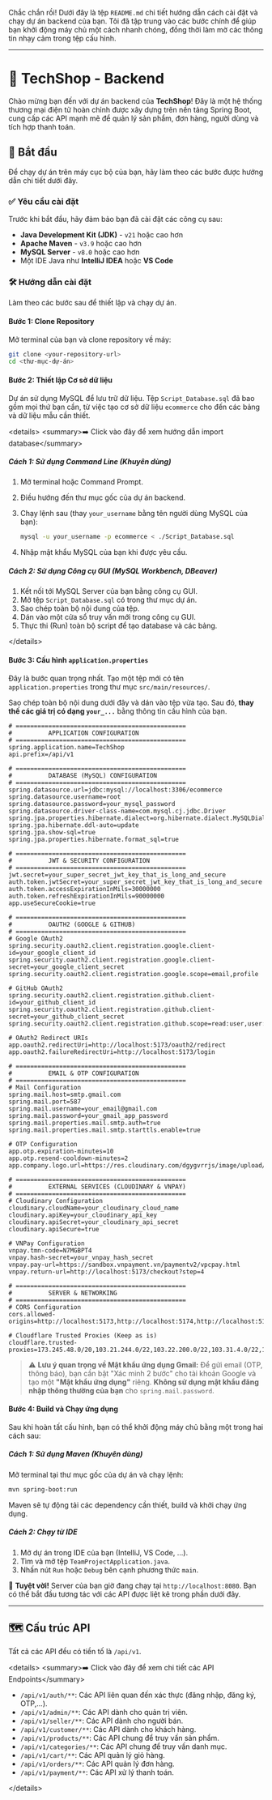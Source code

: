 Chắc chắn rồi\! Dưới đây là tệp `README.md` chi tiết hướng dẫn cách cài đặt và chạy dự án backend của bạn. Tôi đã tập trung vào các bước chính để giúp bạn khởi động máy chủ một cách nhanh chóng, đồng thời làm mờ các thông tin nhạy cảm trong tệp cấu hình.

-----

# 🚀 TechShop - Backend

Chào mừng bạn đến với dự án backend của **TechShop**\! Đây là một hệ thống thương mại điện tử hoàn chỉnh được xây dựng trên nền tảng Spring Boot, cung cấp các API mạnh mẽ để quản lý sản phẩm, đơn hàng, người dùng và tích hợp thanh toán.

## 🏁 Bắt đầu

Để chạy dự án trên máy cục bộ của bạn, hãy làm theo các bước được hướng dẫn chi tiết dưới đây.

### ✅ Yêu cầu cài đặt

Trước khi bắt đầu, hãy đảm bảo bạn đã cài đặt các công cụ sau:

  * **Java Development Kit (JDK)** - `v21` hoặc cao hơn
  * **Apache Maven** - `v3.9` hoặc cao hơn
  * **MySQL Server** - `v8.0` hoặc cao hơn
  * Một IDE Java như **IntelliJ IDEA** hoặc **VS Code**

### 🛠️ Hướng dẫn cài đặt

Làm theo các bước sau để thiết lập và chạy dự án.

#### Bước 1: Clone Repository

Mở terminal của bạn và clone repository về máy:

```bash
git clone <your-repository-url>
cd <thư-mục-dự-án>
```

#### Bước 2: Thiết lập Cơ sở dữ liệu

Dự án sử dụng MySQL để lưu trữ dữ liệu. Tệp `Script_Database.sql` đã bao gồm mọi thứ bạn cần, từ việc tạo cơ sở dữ liệu `ecommerce` cho đến các bảng và dữ liệu mẫu cần thiết.

\<details\>
\<summary\>➡️  Click vào đây để xem hướng dẫn import database\</summary\>

##### **Cách 1: Sử dụng Command Line (Khuyên dùng)**

1.  Mở terminal hoặc Command Prompt.

2.  Điều hướng đến thư mục gốc của dự án backend.

3.  Chạy lệnh sau (thay `your_username` bằng tên người dùng MySQL của bạn):

    ```bash
    mysql -u your_username -p ecommerce < ./Script_Database.sql
    ```

4.  Nhập mật khẩu MySQL của bạn khi được yêu cầu.

##### **Cách 2: Sử dụng Công cụ GUI (MySQL Workbench, DBeaver)**

1.  Kết nối tới MySQL Server của bạn bằng công cụ GUI.
2.  Mở tệp `Script_Database.sql` có trong thư mục dự án.
3.  Sao chép toàn bộ nội dung của tệp.
4.  Dán vào một cửa sổ truy vấn mới trong công cụ GUI.
5.  Thực thi (Run) toàn bộ script để tạo database và các bảng.

\</details\>

#### Bước 3: Cấu hình `application.properties`

Đây là bước quan trọng nhất. Tạo một tệp mới có tên `application.properties` trong thư mục `src/main/resources/`.

Sao chép toàn bộ nội dung dưới đây và dán vào tệp vừa tạo. Sau đó, **thay thế các giá trị có dạng `your_...`** bằng thông tin cấu hình của bạn.

```properties
# ===============================================
#          APPLICATION CONFIGURATION
# ===============================================
spring.application.name=TechShop
api.prefix=/api/v1

# ===============================================
#          DATABASE (MySQL) CONFIGURATION
# ===============================================
spring.datasource.url=jdbc:mysql://localhost:3306/ecommerce
spring.datasource.username=root
spring.datasource.password=your_mysql_password
spring.datasource.driver-class-name=com.mysql.cj.jdbc.Driver
spring.jpa.properties.hibernate.dialect=org.hibernate.dialect.MySQLDialect
spring.jpa.hibernate.ddl-auto=update
spring.jpa.show-sql=true
spring.jpa.properties.hibernate.format_sql=true

# ===============================================
#          JWT & SECURITY CONFIGURATION
# ===============================================
jwt.secret=your_super_secret_jwt_key_that_is_long_and_secure
auth.token.jwtSecret=your_super_secret_jwt_key_that_is_long_and_secure
auth.token.accessExpirationInMils=30000000
auth.token.refreshExpirationInMils=90000000
app.useSecureCookie=true

# ===============================================
#          OAUTH2 (GOOGLE & GITHUB)
# ===============================================
# Google OAuth2
spring.security.oauth2.client.registration.google.client-id=your_google_client_id
spring.security.oauth2.client.registration.google.client-secret=your_google_client_secret
spring.security.oauth2.client.registration.google.scope=email,profile

# GitHub OAuth2
spring.security.oauth2.client.registration.github.client-id=your_github_client_id
spring.security.oauth2.client.registration.github.client-secret=your_github_client_secret
spring.security.oauth2.client.registration.github.scope=read:user,user:email

# OAuth2 Redirect URIs
app.oauth2.redirectUri=http://localhost:5173/oauth2/redirect
app.oauth2.failureRedirectUri=http://localhost:5173/login

# ===============================================
#          EMAIL & OTP CONFIGURATION
# ===============================================
# Mail Configuration
spring.mail.host=smtp.gmail.com
spring.mail.port=587
spring.mail.username=your_email@gmail.com
spring.mail.password=your_gmail_app_password
spring.mail.properties.mail.smtp.auth=true
spring.mail.properties.mail.smtp.starttls.enable=true

# OTP Configuration
app.otp.expiration-minutes=10
app.otp.resend-cooldown-minutes=2
app.company.logo.url=https://res.cloudinary.com/dgygvrrjs/image/upload/v1745387610/ChatGPT_Image_Apr_5_2025_12_08_58_AM_ociguu.png

# ===============================================
#          EXTERNAL SERVICES (CLOUDINARY & VNPAY)
# ===============================================
# Cloudinary Configuration
cloudinary.cloudName=your_cloudinary_cloud_name
cloudinary.apiKey=your_cloudinary_api_key
cloudinary.apiSecret=your_cloudinary_api_secret
cloudinary.apiSecure=true

# VNPay Configuration
vnpay.tmn-code=N7MGBPT4
vnpay.hash-secret=your_vnpay_hash_secret
vnpay.pay-url=https://sandbox.vnpayment.vn/paymentv2/vpcpay.html
vnpay.return-url=http://localhost:5173/checkout?step=4

# ===============================================
#          SERVER & NETWORKING
# ===============================================
# CORS Configuration
cors.allowed-origins=http://localhost:5173,http://localhost:5174,http://localhost:5175

# Cloudflare Trusted Proxies (Keep as is)
cloudflare.trusted-proxies=173.245.48.0/20,103.21.244.0/22,103.22.200.0/22,103.31.4.0/22,141.101.64.0/18,108.162.192.0/18,190.93.240.0/20,188.114.96.0/20,197.234.240.0/22,198.41.128.0/17,162.158.0.0/15,104.16.0.0/13,104.24.0.0/14,172.64.0.0/13,131.0.72.0/22
```

> ⚠️ **Lưu ý quan trọng về Mật khẩu ứng dụng Gmail:**
> Để gửi email (OTP, thông báo), bạn cần bật "Xác minh 2 bước" cho tài khoản Google và tạo một **"Mật khẩu ứng dụng"** riêng. **Không sử dụng mật khẩu đăng nhập thông thường của bạn** cho `spring.mail.password`.

#### Bước 4: Build và Chạy ứng dụng

Sau khi hoàn tất cấu hình, bạn có thể khởi động máy chủ bằng một trong hai cách sau:

##### **Cách 1: Sử dụng Maven (Khuyên dùng)**

Mở terminal tại thư mục gốc của dự án và chạy lệnh:

```bash
mvn spring-boot:run
```

Maven sẽ tự động tải các dependency cần thiết, build và khởi chạy ứng dụng.

##### **Cách 2: Chạy từ IDE**

1.  Mở dự án trong IDE của bạn (IntelliJ, VS Code, ...).
2.  Tìm và mở tệp `TeamProjectApplication.java`.
3.  Nhấn nút `Run` hoặc `Debug` bên cạnh phương thức `main`.

🎉 **Tuyệt vời\!** Server của bạn giờ đang chạy tại `http://localhost:8080`. Bạn có thể bắt đầu tương tác với các API được liệt kê trong phần dưới đây.

-----

## 🗺️ Cấu trúc API

Tất cả các API đều có tiền tố là `/api/v1`.

\<details\>
\<summary\>➡️ Click vào đây để xem chi tiết các API Endpoints\</summary\>

  * `/api/v1/auth/**`: Các API liên quan đến xác thực (đăng nhập, đăng ký, OTP,...).
  * `/api/v1/admin/**`: Các API dành cho quản trị viên.
  * `/api/v1/seller/**`: Các API dành cho người bán.
  * `/api/v1/customer/**`: Các API dành cho khách hàng.
  * `/api/v1/products/**`: Các API chung để truy vấn sản phẩm.
  * `/api/v1/categories/**`: Các API chung để truy vấn danh mục.
  * `/api/v1/cart/**`: Các API quản lý giỏ hàng.
  * `/api/v1/orders/**`: Các API quản lý đơn hàng.
  * `/api/v1/payment/**`: Các API xử lý thanh toán.

\</details\>